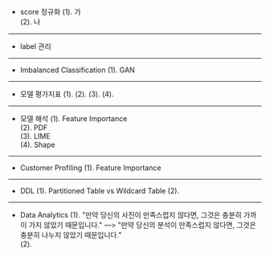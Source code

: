 - score 정규화
  (1). 가 <br>
  (2). 나 <br>
  
------------------------------------------------------
- label 관리

------------------------------------------------------

- Imbalanced Classification
  (1). GAN
  
------------------------------------------------------
- 모델 평가지표
  (1).
  (2).
  (3).
  (4).
  
------------------------------------------------------

- 모델 해석
  (1). Feature Importance <br>
  (2). PDF <br>
  (3). LIME <br>
  (4). Shape <br>
  
------------------------------------------------------  

- Customer Profiling 
  (1). Feature Importance <br>

------------------------------------------------------

- DDL
  (1). Partitioned Table vs Wildcard Table
  (2). 
  
------------------------------------------------------
- Data Analytics
  (1). "만약 당신의 사진이 만족스럽지 않다면, 그것은 충분히 가까이 가지 않았기 때문입니다." —> "만약 당신의 분석이 만족스럽지 않다면, 그것은 충분히 나누지 않았기 때문입니다." <br>
  (2). 
  

